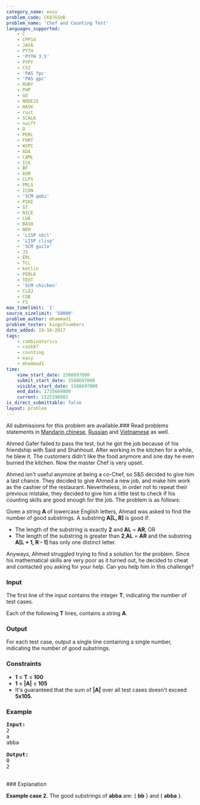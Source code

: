 ```yaml
---
category_name: easy
problem_code: CK87GSUB
problem_name: 'Chef and Counting Test'
languages_supported:
    - C
    - CPP14
    - JAVA
    - PYTH
    - 'PYTH 3.5'
    - PYPY
    - CS2
    - 'PAS fpc'
    - 'PAS gpc'
    - RUBY
    - PHP
    - GO
    - NODEJS
    - HASK
    - rust
    - SCALA
    - swift
    - D
    - PERL
    - FORT
    - WSPC
    - ADA
    - CAML
    - ICK
    - BF
    - ASM
    - CLPS
    - PRLG
    - ICON
    - 'SCM qobi'
    - PIKE
    - ST
    - NICE
    - LUA
    - BASH
    - NEM
    - 'LISP sbcl'
    - 'LISP clisp'
    - 'SCM guile'
    - JS
    - ERL
    - TCL
    - kotlin
    - PERL6
    - TEXT
    - 'SCM chicken'
    - CLOJ
    - COB
    - FS
max_timelimit: '1'
source_sizelimit: '50000'
problem_author: mhammad1
problem_tester: kingofnumbers
date_added: 19-10-2017
tags:
    - combinatorics
    - cook87
    - counting
    - easy
    - mhammad1
time:
    view_start_date: 1508697000
    submit_start_date: 1508697000
    visible_start_date: 1508697000
    end_date: 1735669800
    current: 1525198883
is_direct_submittable: false
layout: problem
---
```

All submissions for this problem are available.### Read problems statements in [Mandarin chinese](http://www.codechef.com/download/translated/COOK87/mandarin/CK87GSUB.pdf), [Russian](http://www.codechef.com/download/translated/COOK87/russian/CK87GSUB.pdf) and [Vietnamese](http://www.codechef.com/download/translated/COOK87/vietnamese/CK87GSUB.pdf) as well.

Ahmed Gafer failed to pass the test, but he got the job because of his friendship with Said and Shahhoud. After working in the kitchen for a while, he blew it. The customers didn't like the food anymore and one day he even burned the kitchen. Now the master Chef is very upset.

Ahmed isn't useful anymore at being a co-Chef, so S&S decided to give him a last chance. They decided to give Ahmed a new job, and make him work as the cashier of the restaurant. Nevertheless, in order not to repeat their previous mistake, they decided to give him a little test to check if his counting skills are good enough for the job. The problem is as follows:

Given a string **A** of lowercase English letters, Ahmad was asked to find the number of good substrings. A substring **A\[L, R\]** is good if:

- The length of the substring is exactly **2** and **AL** = **AR**, OR
- The length of the substring is greater than **2**,**AL** = **AR** and the substring **A\[L + 1, R - 1\]** has only one distinct letter.

Anyways, Ahmed struggled trying to find a solution for the problem. Since his mathematical skills are very poor as it turned out, he decided to cheat and contacted you asking for your help. Can you help him in this challenge?

### Input

The first line of the input contains the integer **T**, indicating the number of test cases.

Each of the following **T** lines, contains a string **A**.

### Output

For each test case, output a single line containing a single number, indicating the number of good substrings.

### Constraints

- **1** ≤ **T** ≤ **100**
- **1** ≤  **|A|**  ≤ **105**
- It's guaranteed that the sum of  **|A|**  over all test cases doesn't exceed **5x105**.

### Example

<pre><b>Input:</b>
2
a
abba

<b>Output:</b>
0
2

</pre>### Explanation

**Example case 2.** The good substrings of **abba** are: { **bb** } and { **abba** }.
